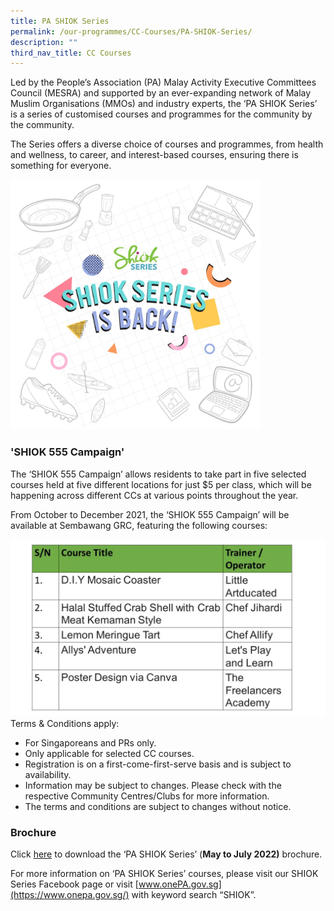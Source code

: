 ```yaml
---
title: PA SHIOK Series
permalink: /our-programmes/CC-Courses/PA-SHIOK-Series/
description: ""
third_nav_title: CC Courses
---
```

Led by the People’s Association (PA) Malay Activity Executive Committees Council (MESRA) and supported by an ever-expanding network of Malay Muslim Organisations (MMOs) and industry experts, the ‘PA SHIOK Series’ is a series of customised courses and programmes for the community by the community.

The Series offers a diverse choice of courses and programmes, from health and wellness, to career, and interest-based courses, ensuring there is something for everyone.  

<img style="width:400px" align="centre" src="/images/Programmes/CC%20Courses/SHIOK%20Series%20web%20banner%20png.png">

### 'SHIOK 555 Campaign'
The ‘SHIOK 555 Campaign’ allows residents to take part in five selected courses held at five different locations for just $5 per class, which will be happening across different CCs at various points throughout the year. 

From October to December 2021, the ‘SHIOK 555 Campaign’ will be available at Sembawang GRC, featuring the following courses:

<img style="width:600px" align="centre" src="/images/Programmes/CC%20Courses/SHIOK%20555%20campaign%20May%20to%20July%202022.png">
Terms & Conditions apply:

* For Singaporeans and PRs only.
* Only applicable for selected CC courses.
* Registration is on a first-come-first-serve basis and is subject to availability.
* Information may be subject to changes. Please check with the respective Community Centres/Clubs for more information.
* The terms and conditions are subject to changes without notice.

### Brochure
Click [here](/files/Our%20Programmes/CC%20Courses/SHIOK%20Series-e-brochure_may-to-july-2022.pdf) to download the ‘PA SHIOK Series’ (**May to July 2022)** brochure. 

For more information on ‘PA SHIOK Series’ courses, please visit our SHIOK Series Facebook page or visit [www.onePA.gov.sg](https://www.onepa.gov.sg/) with keyword search “SHIOK”.